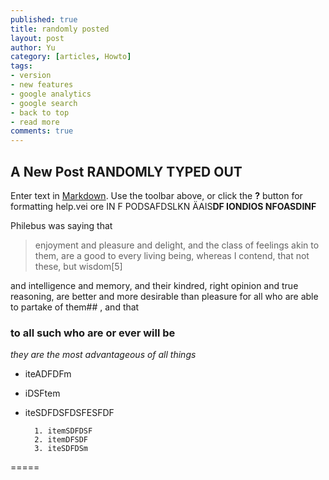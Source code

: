 ```yaml
---
published: true
title: randomly posted
layout: post
author: Yu 
category: [articles, Howto]
tags: 
- version
- new features
- google analytics
- google search
- back to top
- read more
comments: true
---
```



## A New Post RANDOMLY TYPED OUT

Enter text in [Markdown](http://daringfireball.net/projects/markdown/). Use the toolbar above, or click the **?** button for formatting help.vei ore IN F PODSAFDSLKN ÄAIS**DF IONDIOS NFOASDINF** 

Philebus was saying that 
> enjoyment and pleasure and delight, and the class of feelings akin to them, are a good to every living being, whereas I contend, that not these, but wisdom[5] 

and intelligence and memory, and their kindred, right opinion and true reasoning, are better and more desirable than pleasure for all who are able to partake of them## , and that 

### to all such who are or ever will be 

_they are the most advantageous of all things_

- iteADFDFm
- iDSFtem
- iteSDFDSFDSFESFDF
		

        1. itemSDFDSF
		2. itemDFSDF
		3. iteSDFDSm

=====


